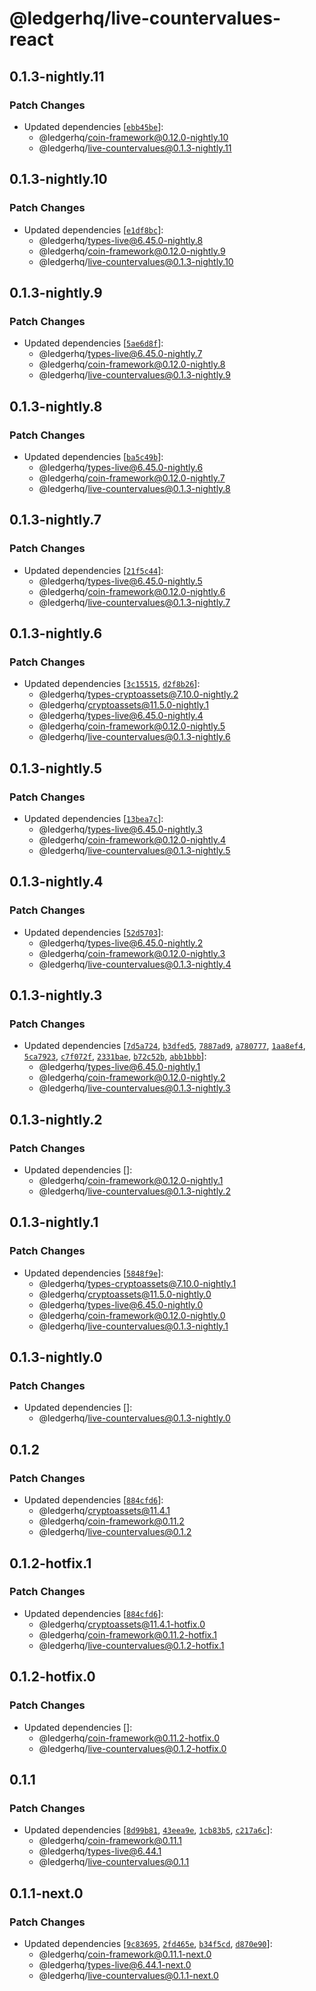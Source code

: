 # @ledgerhq/live-countervalues-react

## 0.1.3-nightly.11

### Patch Changes

- Updated dependencies [[`ebb45be`](https://github.com/LedgerHQ/ledger-live/commit/ebb45be56c6b1fdb3c36a8c20a16b41600baa264)]:
  - @ledgerhq/coin-framework@0.12.0-nightly.10
  - @ledgerhq/live-countervalues@0.1.3-nightly.11

## 0.1.3-nightly.10

### Patch Changes

- Updated dependencies [[`e1df8bc`](https://github.com/LedgerHQ/ledger-live/commit/e1df8bca348287e94970de90c51e98fa277c5364)]:
  - @ledgerhq/types-live@6.45.0-nightly.8
  - @ledgerhq/coin-framework@0.12.0-nightly.9
  - @ledgerhq/live-countervalues@0.1.3-nightly.10

## 0.1.3-nightly.9

### Patch Changes

- Updated dependencies [[`5ae6d8f`](https://github.com/LedgerHQ/ledger-live/commit/5ae6d8fb9b868dc01724e84ede2708e7a717c3f2)]:
  - @ledgerhq/types-live@6.45.0-nightly.7
  - @ledgerhq/coin-framework@0.12.0-nightly.8
  - @ledgerhq/live-countervalues@0.1.3-nightly.9

## 0.1.3-nightly.8

### Patch Changes

- Updated dependencies [[`ba5c49b`](https://github.com/LedgerHQ/ledger-live/commit/ba5c49b82af70a2e459720b9cb124546c406b88b)]:
  - @ledgerhq/types-live@6.45.0-nightly.6
  - @ledgerhq/coin-framework@0.12.0-nightly.7
  - @ledgerhq/live-countervalues@0.1.3-nightly.8

## 0.1.3-nightly.7

### Patch Changes

- Updated dependencies [[`21f5c44`](https://github.com/LedgerHQ/ledger-live/commit/21f5c4438bb542a3891f692f4274ee4c28aa76cd)]:
  - @ledgerhq/types-live@6.45.0-nightly.5
  - @ledgerhq/coin-framework@0.12.0-nightly.6
  - @ledgerhq/live-countervalues@0.1.3-nightly.7

## 0.1.3-nightly.6

### Patch Changes

- Updated dependencies [[`3c15515`](https://github.com/LedgerHQ/ledger-live/commit/3c155155f2d45fb85f8900e7e77c1b5ab1c7ad67), [`d2f8b26`](https://github.com/LedgerHQ/ledger-live/commit/d2f8b26c99551cba902c07e9c544f3c84d74686c)]:
  - @ledgerhq/types-cryptoassets@7.10.0-nightly.2
  - @ledgerhq/cryptoassets@11.5.0-nightly.1
  - @ledgerhq/types-live@6.45.0-nightly.4
  - @ledgerhq/coin-framework@0.12.0-nightly.5
  - @ledgerhq/live-countervalues@0.1.3-nightly.6

## 0.1.3-nightly.5

### Patch Changes

- Updated dependencies [[`13bea7c`](https://github.com/LedgerHQ/ledger-live/commit/13bea7ced4b8a7ad40fbc5205e3b58ed8a217982)]:
  - @ledgerhq/types-live@6.45.0-nightly.3
  - @ledgerhq/coin-framework@0.12.0-nightly.4
  - @ledgerhq/live-countervalues@0.1.3-nightly.5

## 0.1.3-nightly.4

### Patch Changes

- Updated dependencies [[`52d5703`](https://github.com/LedgerHQ/ledger-live/commit/52d57039bb015af2616670db480364a2e5fc9966)]:
  - @ledgerhq/types-live@6.45.0-nightly.2
  - @ledgerhq/coin-framework@0.12.0-nightly.3
  - @ledgerhq/live-countervalues@0.1.3-nightly.4

## 0.1.3-nightly.3

### Patch Changes

- Updated dependencies [[`7d5a724`](https://github.com/LedgerHQ/ledger-live/commit/7d5a724f40079a233b159b5231d69f318327e175), [`b3dfed5`](https://github.com/LedgerHQ/ledger-live/commit/b3dfed54bd8d54e62530cb2db92c3c108b43e0d7), [`7887ad9`](https://github.com/LedgerHQ/ledger-live/commit/7887ad9842e59f6fc567f118f06b3e12bdb9073b), [`a780777`](https://github.com/LedgerHQ/ledger-live/commit/a780777c13e08c1c3cd66ef5f6deac0fe928a894), [`1aa8ef4`](https://github.com/LedgerHQ/ledger-live/commit/1aa8ef404411c31f6ac4cf09fba453042db8b955), [`5ca7923`](https://github.com/LedgerHQ/ledger-live/commit/5ca79234ccbe66ce22f998fe3ebd2cdec681499a), [`c7f072f`](https://github.com/LedgerHQ/ledger-live/commit/c7f072f833a950e230137499d4908b792f6b615f), [`2331bae`](https://github.com/LedgerHQ/ledger-live/commit/2331bae7393f822aa64e5d0ab8f51622b6363b33), [`b72c52b`](https://github.com/LedgerHQ/ledger-live/commit/b72c52b3e4ebbb7aaf2142afbf6a9b9172e7ee04), [`abb1bbb`](https://github.com/LedgerHQ/ledger-live/commit/abb1bbb09c52a3d08577ba622c6cb0f44aab36c1)]:
  - @ledgerhq/types-live@6.45.0-nightly.1
  - @ledgerhq/coin-framework@0.12.0-nightly.2
  - @ledgerhq/live-countervalues@0.1.3-nightly.3

## 0.1.3-nightly.2

### Patch Changes

- Updated dependencies []:
  - @ledgerhq/coin-framework@0.12.0-nightly.1
  - @ledgerhq/live-countervalues@0.1.3-nightly.2

## 0.1.3-nightly.1

### Patch Changes

- Updated dependencies [[`5848f9e`](https://github.com/LedgerHQ/ledger-live/commit/5848f9e247f169eb7a4aff322253937214b9efdd)]:
  - @ledgerhq/types-cryptoassets@7.10.0-nightly.1
  - @ledgerhq/cryptoassets@11.5.0-nightly.0
  - @ledgerhq/types-live@6.45.0-nightly.0
  - @ledgerhq/coin-framework@0.12.0-nightly.0
  - @ledgerhq/live-countervalues@0.1.3-nightly.1

## 0.1.3-nightly.0

### Patch Changes

- Updated dependencies []:
  - @ledgerhq/live-countervalues@0.1.3-nightly.0

## 0.1.2

### Patch Changes

- Updated dependencies [[`884cfd6`](https://github.com/LedgerHQ/ledger-live/commit/884cfd64a1440d393fb983dfe361be9c78f3b81c)]:
  - @ledgerhq/cryptoassets@11.4.1
  - @ledgerhq/coin-framework@0.11.2
  - @ledgerhq/live-countervalues@0.1.2

## 0.1.2-hotfix.1

### Patch Changes

- Updated dependencies [[`884cfd6`](https://github.com/LedgerHQ/ledger-live/commit/884cfd64a1440d393fb983dfe361be9c78f3b81c)]:
  - @ledgerhq/cryptoassets@11.4.1-hotfix.0
  - @ledgerhq/coin-framework@0.11.2-hotfix.1
  - @ledgerhq/live-countervalues@0.1.2-hotfix.1

## 0.1.2-hotfix.0

### Patch Changes

- Updated dependencies []:
  - @ledgerhq/coin-framework@0.11.2-hotfix.0
  - @ledgerhq/live-countervalues@0.1.2-hotfix.0

## 0.1.1

### Patch Changes

- Updated dependencies [[`8d99b81`](https://github.com/LedgerHQ/ledger-live/commit/8d99b81feaf5e8d46e0c26f34bc70b709a7e3c14), [`43eea9e`](https://github.com/LedgerHQ/ledger-live/commit/43eea9e8076f2c9d5aeb0f8a3b0738e97b3152c8), [`1cb83b5`](https://github.com/LedgerHQ/ledger-live/commit/1cb83b5baa4603e22f391609438e349ca0ce9b0e), [`c217a6c`](https://github.com/LedgerHQ/ledger-live/commit/c217a6cfa59218278d25d2d987a06dfb33977cd9)]:
  - @ledgerhq/coin-framework@0.11.1
  - @ledgerhq/types-live@6.44.1
  - @ledgerhq/live-countervalues@0.1.1

## 0.1.1-next.0

### Patch Changes

- Updated dependencies [[`9c83695`](https://github.com/LedgerHQ/ledger-live/commit/9c8369580b91d82021d4ec28ad7a49dc4ba42e4f), [`2fd465e`](https://github.com/LedgerHQ/ledger-live/commit/2fd465ee730b11594d231503cfb940b984fa2f5a), [`b34f5cd`](https://github.com/LedgerHQ/ledger-live/commit/b34f5cdda0b7bf34750d258cc8b1c91304516360), [`d870e90`](https://github.com/LedgerHQ/ledger-live/commit/d870e904a0dde5f8abf05f930f5f545828eccbc9)]:
  - @ledgerhq/coin-framework@0.11.1-next.0
  - @ledgerhq/types-live@6.44.1-next.0
  - @ledgerhq/live-countervalues@0.1.1-next.0
